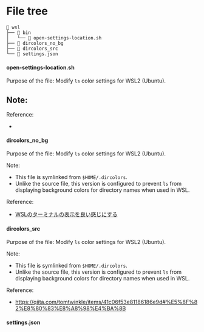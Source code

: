 # File tree

```
 wsl
├──  bin
│   └──  open-settings-location.sh
├──  dircolors_no_bg
├──  dircolors_src
└──  settings.json
```

#### open-settings-location.sh
Purpose of the file: 
Modify `ls` color settings for WSL2 (Ubuntu).

Note: 
- 

Reference: 
- []()

#### dircolors_no_bg
Purpose of the file: 
Modify `ls` color settings for WSL2 (Ubuntu).

Note: 
- This file is symlinked from `$HOME/.dircolors`.
- Unlike the source file, this version is configured to prevent `ls` from displaying background colors for directory names when used in WSL.

Reference: 
- [WSLのターミナルの表示を良い感じにする](https://qiita.com/tomtwinkle/items/41c06f53e81186186e9d)



#### dircolors_src

Purpose of the file: 
Modify `ls` color settings for WSL2 (Ubuntu).

Note: 
- This file is symlinked from `$HOME/.dircolors`.
- Unlike the source file, this version is configured to prevent `ls` from displaying background colors for directory names when used in WSL.

Reference: 
- https://qiita.com/tomtwinkle/items/41c06f53e81186186e9d#%E5%8F%82%E8%80%83%E8%A8%98%E4%BA%8B

#### settings.json

